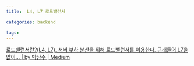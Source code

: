 ```yaml
---
title:  L4, L7 로드밸런서

categories: backend

tags: 
---
```


  
  
[로드밸런서란?(L4, L7). 서버 부하 분산을 위해 로드밸런서를 이용한다. 근래들어 L7을 많이… | by 박상수 | Medium](https://pakss328.medium.com/%EB%A1%9C%EB%93%9C%EB%B0%B8%EB%9F%B0%EC%84%9C%EB%9E%80-l4-l7-501fd904cf05)  
